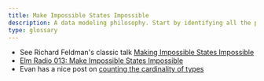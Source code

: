 ```yaml
---
title: Make Impossible States Impossible
description: A data modeling philosophy. Start by identifying all the possible states your type can express, and then remove the ones that represent invalid states.
type: glossary
---
```


- See Richard Feldman's classic talk [Making Impossible States Impossible](https://www.youtube.com/watch?v=IcgmSRJHu_8)
- [Elm Radio 013: Make Impossible States Impossible](https://elm-radio.com/episode/impossible-states)
- Evan has a nice post on [counting the cardinality of types](https://guide.elm-lang.org/appendix/types_as_sets.html)
